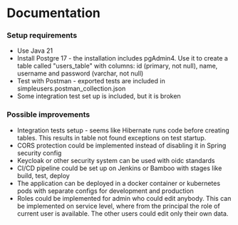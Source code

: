# Documentation

### Setup requirements

* Use Java 21
* Install Postgre 17 - the installation includes pgAdmin4. Use it to create a table called "users_table" with columns: id (primary, not null), name, username and password (varchar, not null)
* Test with Postman - exported tests are included in simpleusers.postman_collection.json
* Some integration test set up is included, but it is broken

### Possible improvements

* Integration tests setup - seems like Hibernate runs code before creating tables. This results in table not found exceptions on test startup.
* CORS protection could be implemented instead of disabling it in Spring security config
* Keycloak or other security system can be used with oidc standards
* CI/CD pipeline could be set up on Jenkins or Bamboo with stages like build, test, deploy
* The application can be deployed in a docker container or kubernetes pods with separate configs for development and production
* Roles could be implemented for admin who could edit anybody. This can be implemented on service level, where from the principal the role of current user is available. The other users could edit only their own data.

